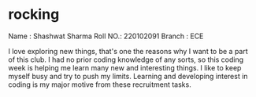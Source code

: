 # rocking
Name : Shashwat Sharma
Roll NO.: 220102091
Branch : ECE

I love exploring new things, that's one the reasons why I want to be a part of this club. I had no prior coding knowledge of any sorts, so this coding week is helping me learn many new and interesting things. I like to keep myself busy and try to push my limits. Learning and developing interest in coding is my major motive from these recruitment tasks. 
